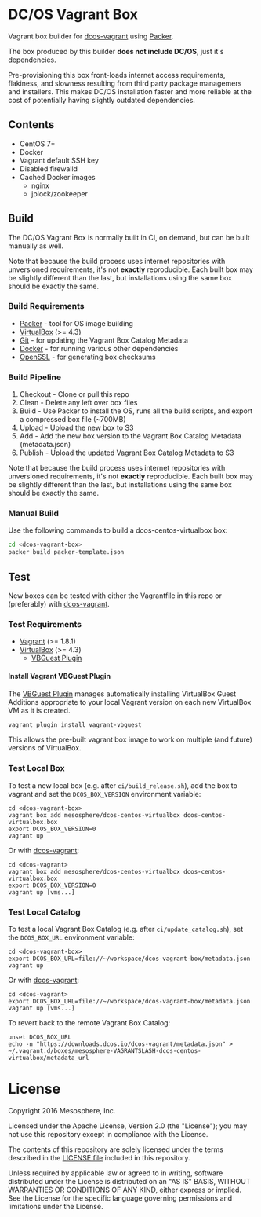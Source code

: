 # DC/OS Vagrant Box

Vagrant box builder for [dcos-vagrant](https://github.com/mesosphere/dcos-vagrant) using [Packer](https://www.packer.io/).

The box produced by this builder **does not include DC/OS**, just it's dependencies.

Pre-provisioning this box front-loads internet access requirements, flakiness, and slowness resulting from third party package managemers and installers. This makes DC/OS installation faster and more reliable at the cost of potentially having slightly outdated dependencies.


## Contents

- CentOS 7+
- Docker
- Vagrant default SSH key
- Disabled firewalld
- Cached Docker images
  - nginx
  - jplock/zookeeper


## Build

The DC/OS Vagrant Box is normally built in CI, on demand, but can be built manually as well.

Note that because the build process uses internet repositories with unversioned requirements, it's not **exactly** reproducible. Each built box may be slightly different than the last, but installations using the same box should be exactly the same.


### Build Requirements

- [Packer](https://www.packer.io/) - tool for OS image building
- [VirtualBox](https://www.virtualbox.org/) (>= 4.3)
- [Git](https://git-scm.com/) - for updating the Vagrant Box Catalog Metadata
- [Docker](https://www.docker.com/) - for running various other dependencies
- [OpenSSL](https://www.openssl.org/) - for generating box checksums


### Build Pipeline

1. Checkout - Clone or pull this repo
1. Clean - Delete any left over box files
1. Build - Use Packer to install the OS, runs all the build scripts, and export a compressed box file (~700MB)
1. Upload - Upload the new box to S3
1. Add - Add the new box version to the Vagrant Box Catalog Metadata (metadata.json)
1. Publish - Upload the updated Vagrant Box Catalog Metadata to S3

Note that because the build process uses internet repositories with unversioned requirements, it's not **exactly** reproducible. Each built box may be slightly different than the last, but installations using the same box should be exactly the same.


### Manual Build

Use the following commands to build a dcos-centos-virtualbox box:

```bash
cd <dcos-vagrant-box>
packer build packer-template.json
```


## Test

New boxes can be tested with either the Vagrantfile in this repo or (preferably) with [dcos-vagrant](https://github.com/mesosphere/dcos-vagrant).


### Test Requirements

- [Vagrant](https://www.vagrantup.com/) (>= 1.8.1)
- [VirtualBox](https://www.virtualbox.org/) (>= 4.3)
  - [VBGuest Plugin](https://github.com/dotless-de/vagrant-vbguest)

#### Install Vagrant VBGuest Plugin

The [VBGuest Plugin](https://github.com/dotless-de/vagrant-vbguest) manages automatically installing VirtualBox Guest Additions appropriate to your local Vagrant version on each new VirtualBox VM as it is created.

```bash
vagrant plugin install vagrant-vbguest
```

This allows the pre-built vagrant box image to work on multiple (and future) versions of VirtualBox.

### Test Local Box

To test a new local box (e.g. after `ci/build_release.sh`), add the box to vagrant and set the `DCOS_BOX_VERSION` environment variable:

```
cd <dcos-vagrant-box>
vagrant box add mesosphere/dcos-centos-virtualbox dcos-centos-virtualbox.box
export DCOS_BOX_VERSION=0
vagrant up
```

Or with [dcos-vagrant](https://github.com/mesosphere/dcos-vagrant):

```
cd <dcos-vagrant>
vagrant box add mesosphere/dcos-centos-virtualbox dcos-centos-virtualbox.box
export DCOS_BOX_VERSION=0
vagrant up [vms...]
```

### Test Local Catalog

To test a local Vagrant Box Catalog (e.g. after `ci/update_catalog.sh`), set the `DCOS_BOX_URL` environment variable:

```
cd <dcos-vagrant-box>
export DCOS_BOX_URL=file://~/workspace/dcos-vagrant-box/metadata.json
vagrant up
```

Or with [dcos-vagrant](https://github.com/mesosphere/dcos-vagrant):

```
cd <dcos-vagrant>
export DCOS_BOX_URL=file://~/workspace/dcos-vagrant-box/metadata.json
vagrant up [vms...]
```

To revert back to the remote Vagrant Box Catalog:

```
unset DCOS_BOX_URL
echo -n "https://downloads.dcos.io/dcos-vagrant/metadata.json" > ~/.vagrant.d/boxes/mesosphere-VAGRANTSLASH-dcos-centos-virtualbox/metadata_url
```


# License

Copyright 2016 Mesosphere, Inc.

Licensed under the Apache License, Version 2.0 (the "License");
you may not use this repository except in compliance with the License.

The contents of this repository are solely licensed under the terms described in the [LICENSE file](./LICENSE) included in this repository.

Unless required by applicable law or agreed to in writing, software
distributed under the License is distributed on an "AS IS" BASIS,
WITHOUT WARRANTIES OR CONDITIONS OF ANY KIND, either express or implied.
See the License for the specific language governing permissions and
limitations under the License.
